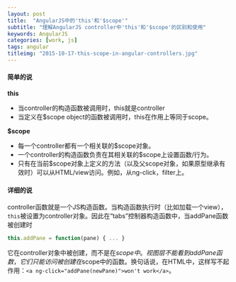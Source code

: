 ```yaml
---
layout: post
title:  "AngularJS中的'this'和'$scope'"
subtitle: "理解AngularJS controller中'this'和'$scope'的区别和使用"
keywords: AngularJS
categories: [work, js]
tags: angular
titleimg: "2015-10-17-this-scope-in-angular-controllers.jpg"
---
```


#### 简单的说

**this**

- 当controller的构造函数被调用时，this就是controller
- 当定义在$scope object的函数被调用时，this在作用上等同于scope。

**$scope**

- 每一个controller都有一个相关联的$scope对象。
- 一个controller的构造函数负责在其相关联的$scope上设置函数/行为。
- 只有在当前$scope对象上定义的方法（以及父scope对象，如果原型继承有效时）可以从HTML/view访问。例如，从ng-click，filter上。


#### 详细的说

controller函数就是一个JS构造函数。当构造函数执行时（比如加载一个view），`this`被设置为controller对象。因此在“tabs”控制器构造函数中，当addPane函数被创建时

```javascript
this.addPane = function(pane) { ... }
```

它在controller对象中被创建，而不是在$scope中。视图层不能看到addPane函数，它们只能访问被创建在$scope中的函数。换句话说，在HTML中，这样写不起作用：`<a ng-click="addPane(newPane)">won't work</a>`。
